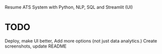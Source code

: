Resume ATS System with Python, NLP, SQL and Streamlit (UI)
# TODO

Deploy, make UI better, Add more options (not just data analytics.)
Create screenshots, update README

